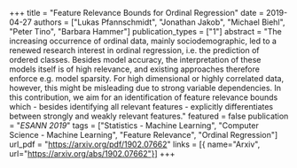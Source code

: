 +++
title = "Feature Relevance Bounds for Ordinal Regression"
date = 2019-04-27
authors = ["Lukas Pfannschmidt", "Jonathan Jakob", "Michael Biehl", "Peter Tino", "Barbara Hammer"]
publication_types = ["1"]
abstract = "The increasing occurrence of ordinal data, mainly sociodemographic, led to a renewed research interest in ordinal regression, i.e. the prediction of ordered classes. Besides model accuracy, the interpretation of these models itself is of high relevance, and existing approaches therefore enforce e.g. model sparsity. For high dimensional or highly correlated data, however, this might be misleading due to strong variable dependencies. In this contribution, we aim for an identification of feature relevance bounds which - besides identifying all relevant features - explicitly differentiates between strongly and weakly relevant features."
featured = false
publication = "*ESANN 2019*"
tags = ["Statistics - Machine Learning", "Computer Science - Machine Learning", "Feature Relevance", "Ordinal Regression"]
url_pdf = "https://arxiv.org/pdf/1902.07662"
links = [{ name="Arxiv", url="https://arxiv.org/abs/1902.07662"}]
+++

